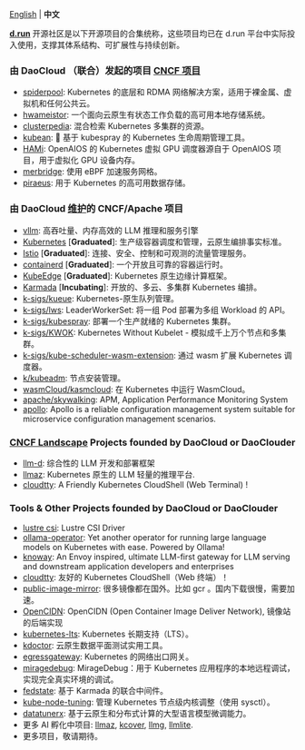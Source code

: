 [English](https://github.com/DaoCloud/.github/blob/main/profile/README.md) | **中文**

[**d.run**](https://d.run/) 开源社区是以下开源项目的合集统称，这些项目均已在 d.run 平台中实际投入使用，支撑其体系结构、可扩展性与持续创新。

### 由 DaoCloud （联合）发起的项目 [CNCF 项目](https://www.cncf.io/sandbox-projects/) 
- [spiderpool](https://github.com/spidernet-io/spiderpool): Kubernetes 的底层和 RDMA 网络解决方案，适用于裸金属、虚拟机和任何公共云。
- [hwameistor](https://github.com/hwameistor/hwameistor): 一个面向云原生有状态工作负载的高可用本地存储系统。
- [clusterpedia](https://github.com/clusterpedia-io/clusterpedia): 混合检索 Kubernetes 多集群的资源。
- [kubean](https://github.com/kubean-io/kubean): :seedling: 基于 kubespray 的 Kubernetes 生命周期管理工具。
- [HAMi](https://github.com/Project-HAMi/HAMi): OpenAIOS 的 Kubernetes 虚拟 GPU 调度器源自于 OpenAIOS 项目，用于虚拟化 GPU 设备内存。
- [merbridge](https://github.com/merbridge/merbridge): 使用 eBPF 加速服务网格。
- [piraeus](https://github.com/piraeusdatastore/piraeus): 用于 Kubernetes 的高可用数据存储。

### 由 DaoCloud [维护](https://github.com/cncf/foundation/blob/main/project-maintainers.csv)的 CNCF/Apache 项目

- [vllm](https://github.com/vllm-project/vllm): 高吞吐量、内存高效的 LLM 推理和服务引擎
- [Kubernetes](https://github.com/kubernetes/kubernetes) [**Graduated**]: 生产级容器调度和管理，云原生编排事实标准。
- [Istio](https://github.com/istio/istio) [**Graduated**]: 连接、安全、控制和可观测的流量管理服务。
- [containerd](https://github.com/containerd/containerd) [**Graduated**]: 一个开放且可靠的容器运行时。
- [KubeEdge](https://github.com/kubeedge/kubeedge) [**Graduated**]: Kubernetes 原生边缘计算框架。
- [Karmada](https://github.com/karmada-io/karmada) [**Incubating**]: 开放的、多云、多集群 Kubernetes 编排。
- [k-sigs/kueue](https://github.com/kubernetes-sigs/kueue): Kubernetes-原生队列管理。
- [k-sigs/lws](https://github.com/kubernetes-sigs/lws): LeaderWorkerSet: 将一组 Pod 部署为多组 Workload 的 API。
- [k-sigs/kubespray](https://github.com/kubernetes-sigs/kubespray): 部署一个生产就绪的 Kubernetes 集群。
- [k-sigs/KWOK](https://github.com/kubernetes-sigs/kwok): Kubernetes Without Kubelet - 模拟成千上万个节点和多集群。
- [k-sigs/kube-scheduler-wasm-extension](https://github.com/kubernetes-sigs/kube-scheduler-wasm-extension): 通过 wasm 扩展 Kubernetes 调度器。
- [k/kubeadm](https://github.com/kubernetes/kubeadm/): 节点安装管理。
- [wasmCloud/kasmcloud](https://github.com/wasmCloud/kasmcloud): 在 Kubernetes 中运行 WasmCloud。
- [apache/skywalking](https://github.com/apache/skywalking): APM, Application Performance Monitoring System
- [apollo](https://github.com/apolloconfig/apollo): Apollo is a reliable configuration management system suitable for microservice configuration management scenarios.

### [CNCF Landscape](https://landscape.cncf.io/) Projects founded by DaoCloud or DaoClouder
- [llm-d](https://github.com/llm-d/llm-d): 综合性的 LLM 开发和部署框架
- [llmaz](https://github.com/InftyAI/llmaz): Kubernetes 原生的 LLM 轻量的推理平台.
- [cloudtty](https://github.com/cloudtty/cloudtty): A Friendly Kubernetes CloudShell (Web Terminal) !

### Tools & Other Projects founded by DaoCloud or DaoClouder
- [lustre csi](https://github.com/luskits/luscsi): Lustre CSI Driver
- [ollama-operator](https://github.com/nekomeowww/ollama-operator): Yet another operator for running large language models on Kubernetes with ease. Powered by Ollama! 
- [knoway](https://github.com/knoway-dev/knoway): An Envoy inspired, ultimate LLM-first gateway for LLM serving and downstream application developers and enterprises
- [cloudtty](https://github.com/cloudtty/cloudtty): 友好的 Kubernetes CloudShell（Web 终端）！
- [public-image-mirror](https://github.com/DaoCloud/public-image-mirror): 很多镜像都在国外。比如 gcr 。国内下载很慢，需要加速。
- [OpenCIDN](https://github.com/OpenCIDN/OpenCIDN): OpenCIDN (Open Container Image Deliver Network), 镜像站的后端实现
- [kubernetes-lts](https://github.com/klts-io/kubernetes-lts): Kubernetes 长期支持（LTS）。
- [kdoctor](https://github.com/kdoctor-io/kdoctor): 云原生数据平面测试实用工具。
- [egressgateway](https://github.com/spidernet-io/egressgateway): Kubernetes 的网络出口网关。
- [miragedebug](https://github.com/miragedebug/miragedebug): MirageDebug：用于 Kubernetes 应用程序的本地远程调试，实现完全真实环境的调试。
- [fedstate](https://github.com/fedstate/fedstate): 基于 Karmada 的联合中间件。
- [kube-node-tuning](https://github.com/kubean-io/kube-node-tuning): 管理 Kubernetes 节点级内核调整（使用 sysctl）。
- [datatunerx](https://github.com/DataTunerX/datatunerx): 基于云原生和分布式计算的大型语言模型微调能力。
- 更多 AI 孵化中项目: [llmaz](https://github.com/InftyAI/llmaz), [kcover](https://github.com/BaizeAI/kcover), [llmg](https://github.com/lingticio/llmg), [llmlite](https://github.com/InftyAI/llmlite).
- 更多项目，敬请期待。
